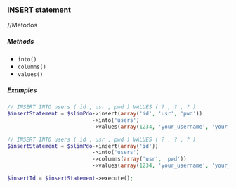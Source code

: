 ### INSERT statement

//Metodos
##### Methods

+ `into()`
+ `columns()`
+ `values()`

##### Examples

```php
// INSERT INTO users ( id , usr , pwd ) VALUES ( ? , ? , ? )
$insertStatement = $slimPdo->insert(array('id', 'usr', 'pwd'))
                           ->into('users')
                           ->values(array(1234, 'your_username', 'your_password'));

// INSERT INTO users ( id , usr , pwd ) VALUES ( ? , ? , ? )
$insertStatement = $slimPdo->insert(array('id'))
                           ->into('users')
                           ->columns(array('usr', 'pwd'))
                           ->values(array(1234, 'your_username', 'your_password'));

$insertId = $insertStatement->execute();
```
